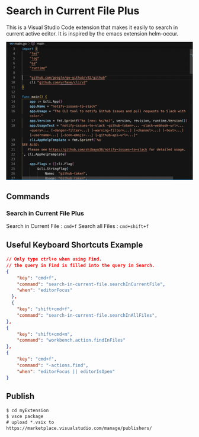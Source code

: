 # Search in Current File Plus

This is a Visual Studio Code extension that makes it easily to search in current active editor.  It is inspired by the emacs extension helm-occur.

![Demo](images/demo.gif)

## Commands
### Search in Current File Plus

Search in Current File : `cmd+f` 
Search all Files : `cmd+shift+f`

## Useful Keyboard Shortcuts Example
```json
// Only type ctrl+o when using Find.
// the query in Find is filled into the query in Search.
{
    "key": "cmd+f",
    "command": "search-in-current-file.searchInCurrentFile",
    "when": "editorFocus"
  },
  {
    "key": "shift+cmd+f",
    "command": "search-in-current-file.searchInAllFiles",
},
{
    "key": "shift+cmd+m",
    "command": "workbench.action.findInFiles"
},
{
    "key": "cmd+f",
    "command": "-actions.find",
    "when": "editorFocus || editorIsOpen"
}
```

## Publish
```
$ cd myExtension
$ vsce package
# upload *.vsix to https://marketplace.visualstudio.com/manage/publishers/
```